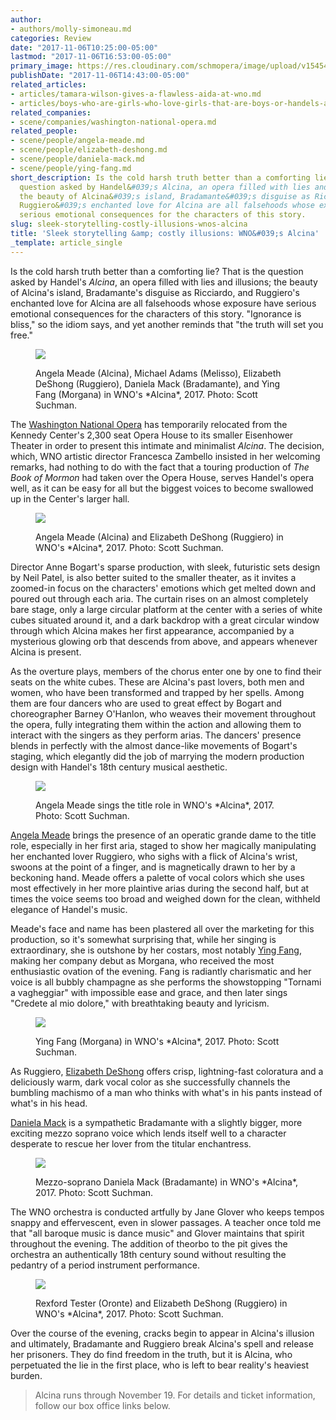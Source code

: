 ```yaml
---
author:
- authors/molly-simoneau.md
categories: Review
date: "2017-11-06T10:25:00-05:00"
lastmod: "2017-11-06T16:53:00-05:00"
primary_image: https://res.cloudinary.com/schmopera/image/upload/v1545409169/media/webhook-uploads/1509995388800/2017-11-06---square---Angela-Meade-sings-the-title-role-in-WNO's-Alcina.2.creditScottSuchman.jpg.jpg
publishDate: "2017-11-06T14:43:00-05:00"
related_articles:
- articles/tamara-wilson-gives-a-flawless-aida-at-wno.md
- articles/boys-who-are-girls-who-love-girls-that-are-boys-or-handels-alcina.md
related_companies:
- scene/companies/washington-national-opera.md
related_people:
- scene/people/angela-meade.md
- scene/people/elizabeth-deshong.md
- scene/people/daniela-mack.md
- scene/people/ying-fang.md
short_description: Is the cold harsh truth better than a comforting lie? That is the
  question asked by Handel&#039;s Alcina, an opera filled with lies and illusions;
  the beauty of Alcina&#039;s island, Bradamante&#039;s disguise as Ricciardo, and
  Ruggiero&#039;s enchanted love for Alcina are all falsehoods whose exposure have
  serious emotional consequences for the characters of this story.
slug: sleek-storytelling-costly-illusions-wnos-alcina
title: 'Sleek storytelling &amp; costly illusions: WNO&#039;s Alcina'
_template: article_single
---
```


Is the cold harsh truth better than a comforting lie?  That is the question asked by Handel's *Alcina*, an opera filled with lies and illusions; the beauty of Alcina's island, Bradamante's disguise as Ricciardo, and Ruggiero's enchanted love for Alcina are all falsehoods whose exposure have serious emotional consequences for the characters of this story. "Ignorance is bliss," so the idiom says, and yet another reminds that "the truth will set you free."

<figure data-type="image">

![](https://res.cloudinary.com/schmopera/image/upload/v1545409169/media/webhook-uploads/1509995612430/2017-11-06---l-r%2C-rear-Angela-Meade-Alcina%2C-Michael-Adams-Melisso%3B-l-r-Elizabeth-DeShong-Ruggiero%2C-Daniela-Mack%2C-Bradamante%2C-Ying-Fang-Morgana.credit-ScottSuchman.jpg.jpg)

<figcaption>Angela Meade (Alcina), Michael Adams (Melisso), Elizabeth DeShong (Ruggiero), Daniela Mack (Bradamante), and Ying Fang (Morgana) in WNO's *Alcina*, 2017. Photo: Scott Suchman.</figcaption>
</figure>

The [Washington National Opera](/scene/companies/washginton-national-opera/) has temporarily relocated from the Kennedy Center's 2,300 seat Opera House to its smaller Eisenhower Theater in order to present this intimate and minimalist *Alcina*. The decision, which, WNO artistic director Francesca Zambello insisted in her welcoming remarks, had nothing to do with the fact that a touring production of *The Book of Mormon* had taken over the Opera House, serves Handel's opera well, as it can be easy for all but the biggest voices to become swallowed up in the Center's larger hall.

<figure data-type="image">

![](https://res.cloudinary.com/schmopera/image/upload/v1545409169/media/webhook-uploads/1509995622077/2017-11-06---Angela-Meade-Alcina-and-Elizabeth-DeShong-Ruggiero-in-WNO's-Alcina-creditScottSuchman.jpg.jpg)

<figcaption>Angela Meade (Alcina) and Elizabeth DeShong (Ruggiero) in WNO's *Alcina*, 2017. Photo: Scott Suchman.</figcaption>
</figure>

Director Anne Bogart's sparse production, with sleek, futuristic sets design by Neil Patel, is also better suited to the smaller theater, as it invites a zoomed-in focus on the characters' emotions which get melted down and poured out through each aria. The curtain rises on an almost completely bare stage, only a large circular platform at the center with a series of white cubes situated around it, and a dark backdrop with a great circular window through which Alcina makes her first appearance, accompanied by a mysterious glowing orb that descends from above, and appears whenever Alcina is present.

As the overture plays, members of the chorus enter one by one to find their seats on the white cubes. These are Alcina's past lovers, both men and women, who have been transformed and trapped by her spells. Among them are four dancers who are used to great effect by Bogart and choreographer Barney O'Hanlon, who weaves their movement throughout the opera, fully integrating them within the action and allowing them to interact with the singers as they perform arias. The dancers' presence blends in perfectly with the almost dance-like movements of Bogart's staging, which elegantly did the job of marrying the modern production design with Handel's 18th century musical aesthetic. 

<figure data-type="image">

![](https://res.cloudinary.com/schmopera/image/upload/v1545409169/media/webhook-uploads/1509995647193/2017-11-06---Angela-Meade-sings-the-title-role-in-WNO's-Alcina.creditScottSuchman.jpg.jpg)

<figcaption>Angela Meade sings the title role in WNO's *Alcina*, 2017. Photo: Scott Suchman.</figcaption>
</figure>

[Angela Meade](/talking-with-singers-angela-meade/) brings the presence of an operatic grande dame to the title role, especially in her first aria, staged to show her magically manipulating her enchanted lover Ruggiero, who sighs with a flick of Alcina's wrist, swoons at the point of a finger, and is magnetically drawn to her by a beckoning hand. Meade offers a palette of vocal colors which she uses most effectively in her more plaintive arias during the second half, but at times the voice seems too broad and weighed down for the clean, withheld elegance of Handel's music. 

Meade's face and name has been plastered all over the marketing for this production, so it's somewhat surprising that, while her singing is extraordinary, she is outshone by her costars, most notably [Ying Fang](/scene/people/ying-fang/), making her company debut as Morgana, who received the most enthusiastic ovation of the evening. Fang is radiantly charismatic and her voice is all bubbly champagne as she performs the showstopping "Tornami a vagheggiar" with impossible ease and grace, and then later sings "Credete al mio dolore," with breathtaking beauty and lyricism.

<figure data-type="image">

![](https://res.cloudinary.com/schmopera/image/upload/v1545409169/media/webhook-uploads/1509995691260/2017-11-06---Soprano-Ying-Fang-as-Morgana-in-WNO'sAlcina.credit-ScottSuchman.jpg.jpg)

<figcaption>Ying Fang (Morgana) in WNO's *Alcina*, 2017. Photo: Scott Suchman.</figcaption>
</figure>

As Ruggiero, [Elizabeth DeShong](/scene/people/elizabeth-deshong/) offers crisp, lightning-fast coloratura and a deliciously warm, dark vocal color as she successfully channels the bumbling machismo of a man who thinks with what's in his pants instead of what's in his head.

[Daniela Mack](/talking-with-singers-daniela-mack/) is a sympathetic Bradamante with a slightly bigger, more exciting mezzo soprano voice which lends itself well to a character desperate to rescue her lover from the titular enchantress.

<figure data-type="image">

![](https://res.cloudinary.com/schmopera/image/upload/v1545409169/media/webhook-uploads/1509995657741/2017-11-06--Meazo-soprano-Daniela-Mack-sings-Bradamante-in-WNO's-Alcina.creditScottSuchman.jpg.jpg)

<figcaption>Mezzo-soprano Daniela Mack (Bradamante) in WNO's *Alcina*, 2017. Photo: Scott Suchman.</figcaption>
</figure>

The WNO orchestra is conducted artfully by Jane Glover who keeps tempos snappy and effervescent, even in slower passages. A teacher once told me that "all baroque music is dance music" and Glover maintains that spirit throughout the evening. The addition of theorbo to the pit gives the orchestra an authentically 18th century sound without resulting the pedantry of a period instrument performance. 

<figure data-type="image">

![](https://res.cloudinary.com/schmopera/image/upload/v1545409169/media/webhook-uploads/1509995673957/2017-11-06---Rexford-Tester-standing-Oronte-and-Elizabeth-DeShong-Ruggiero-in-WNO's-Alcina.CreditScottSuchman.jpg.jpg)

<figcaption>Rexford Tester (Oronte) and Elizabeth DeShong (Ruggiero) in WNO's *Alcina*, 2017. Photo: Scott Suchman.</figcaption>
</figure>

Over the course of the evening, cracks begin to appear in Alcina's illusion and ultimately, Bradamante and Ruggiero break Alcina's spell and release her prisoners. They do find freedom in the truth, but it is Alcina, who perpetuated the lie in the first place, who is left to bear reality's heaviest burden.

>Alcina runs through November 19. For details and ticket information, follow our box office links below.
